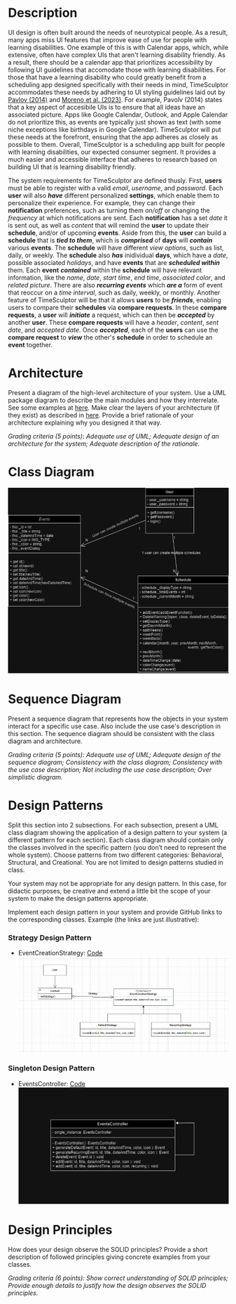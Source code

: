 
# Description
UI design is often built around the needs of neurotypical people. As a result, many apps miss UI features that improve ease of use for people with learning disabilities. One example of this is with Calendar apps, which, while extensive, often have complex UIs that aren't learning disability friendly. As a result, there should be a calendar app that prioritizes accessibility by following UI guidelines that accomodate those with learning disabilities. For those that have a learning disability who could greatly benefit from a scheduling app designed specifically with their needs in mind, TimeSculptor accommodates these needs by adhering to UI styling guidelines laid out by [Pavlov (2014)](https://www.scirp.org/html/7-9301792_43152.htm) and [Moreno et al. (2023)](https://link.springer.com/article/10.1007/s10209-023-00986-z). For example, Pavolv (2014) states that a key aspect of accesibile UIs is to ensure that all ideas have an associated picture. Apps like Google Calendar, Outlook, and Apple Calendar do not prioritize this, as events are typically just shown as text (with some niche exceptions like birthdays in Google Calendar). TimeSculptor will put these needs at the forefront, ensuring that the app adheres as closely as possible to them. Overall,
TimeSculptor is a scheduling app built for people with learning disabilities, our expected consumer segment. It provides a much easier and accessible interface that adheres to research based on building UI that is learning disability friendly.

The system requirements for TimeSculptor are defined thusly. First, **users** must be able to register with a valid _email_, _username_, and _password_. Each **user** will also **_have_** different personalized **settings**, which enable them to personalize their experience. For example, they can change their **notification** preferences, such as turning them _on/off_ or changing the _frequency_ at which notifications are sent. Each **notification** has a set _date_ it is sent out, as well as _content_ that will remind the **user** to update their **schedule**, and/or of upcoming **events**. Aside from this, the **user** can build a **schedule** that is **_tied to them_**, which is **_comprised_** of **days** will **_contain_** various **events**. The **schedule** will have different _view options_, such as list, daily, or weekly. The **schedule** also **_has_** inidividual **days**, which have a _date_, possible associated _holidays_, and have **events** that are **_scheduled within_** them. Each **event** **_contained_** within the **schedule** will have relevant information, like the _name_, _date_, _start time_, _end time_, _associated color_, and _related picture_. There are also **_recurring events_** which **_are a_** form of event that reoccur on a _time interval_, such as daily, weekly, or monthly. Another feature of TimeSculptor will be that it allows **users** to be **_friends_**, enabling users to compare their **schedules** via **compare requests**. In these **compare requests**, a **user** will **_initiate_** a request, which can then be **_accepted_** by another **user**. These **compare requests** will have a _header_, _content_, _sent date_, and _accepted date_. Once **_accepted_**, each of the **users** can use the **compare request** to **_view_** the other's **schedule** in order to schedule an **event** together.


# Architecture
Present a diagram of the high-level architecture of your system. Use a UML package diagram to describe the main modules and how they interrelate. See some examples at [here](https://www.uml-diagrams.org/package-diagrams-examples.html). Make clear the layers of your architecture (if they exist) as described in [here](https://www.uml-diagrams.org/multi-layered-application-uml-model-diagram-example.html). Provide a brief rationale of your architecture explaining why you designed it that way.

*Grading criteria (5 points): Adequate use of UML; Adequate design of an architecture for the system; Adequate description of the rationale.*

# Class Diagram
![UML_Class_Diagram](../assets/Deliverable_5_UML_Diagram.jpg)

# Sequence Diagram
Present a sequence diagram that represents how the objects in your system interact for a specific use case. Also include the use case's description in this section. The sequence diagram should be consistent with the class diagram and architecture.

*Grading criteria (5 points): Adequate use of UML; Adequate design of the sequence diagram; Consistency with the class diagram; Consistency with the use case description; Not including the use case description; Over simplistic diagram.*

# Design Patterns
Split this section into 2 subsections. For each subsection, present a UML class diagram showing the application of a design pattern to your system (a different pattern for each section). Each class diagram should contain only the classes involved in the specific pattern (you don’t need to represent the whole system). Choose patterns from two different categories: Behavioral, Structural, and Creational. You are not limited to design patterns studied in class.

Your system may not be appropriate for any design pattern. In this case, for didactic purposes, be creative and extend a little bit the scope of your system to make the design patterns appropriate.

Implement each design pattern in your system and provide GitHub links to the corresponding classes. Example (the links are just illustrative):

### Strategy Design Pattern
- EventCreationStrategy: [Code](https://github.com/nickw409/TimeSculptor/blob/main/TimeSculptor/src/App.jsx)    
  ![Strategy](../assets/TimeSculptorStrategy.png)



### Singleton Design Pattern
- EventsController: [Code](https://github.com/nickw409/TimeSculptor/blob/main/TimeSculptor/src/App.jsx)    
  ![Singleton](../assets/singletonDesignPattern.jpg)


# Design Principles
How does your design observe the SOLID principles? Provide a short description of followed principles giving concrete examples from your classes.

*Grading criteria (6 points): Show correct understanding of SOLID principles; Provide enough details to justify how the design observes the SOLID principles.*
